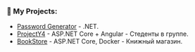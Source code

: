 <div align="center"><img src="https://komarev.com/ghpvc/?username=Blossantrape&style=flat-square&color=blueviolet" alt=""/></div>

### 🧵 My Projects:

- [Password Generator](https://github.com/Blossantrape/PasswordGenerator) - .NET.
- [ProjectY4](https://github.com/Blossantrape/ProjectY4) - ASP.NET Core + Angular - Стеденты в группе.
- [BookStore](https://github.com/Blossantrape/BookStore) - ASP.NET Core, Docker - Книжный магазин.

